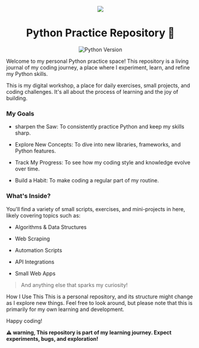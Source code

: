 <p align="center">
<img src="https://s3.dualstack.us-east-2.amazonaws.com/pythondotorg-assets/media/community/logos/python-logo-only.png">
</p>

<h1 align="center">Python Practice Repository 🐍</h1>

<p align="center">
<img src="https://img.shields.io/badge/python-3.13-blue.svg" alt="Python Version"/>
</p>
<p>Welcome to my personal Python practice space! This repository is a living journal of my coding journey, a place where I experiment, learn, and refine my Python skills.</p>

This is my digital workshop, a place for daily exercises, small projects, and coding challenges. It's all about the process of learning and the joy of building.

<h3>My Goals</h3>
<p>
  
- sharpen the Saw: To consistently practice Python and keep my skills sharp.
  
- Explore New Concepts: To dive into new libraries, frameworks, and Python features.
  
- Track My Progress: To see how my coding style and knowledge evolve over time.
  
- Build a Habit: To make coding a regular part of my routine.
</p>
<h3>What's Inside?</h3>
<p>You'll find a variety of small scripts, exercises, and mini-projects in here, likely covering topics such as:
</p>
<p>
  
- Algorithms & Data Structures

- Web Scraping

- Automation Scripts

- API Integrations

- Small Web Apps
  
</p>


>And anything else that sparks my curiosity!

How I Use This
This is a personal repository, and its structure might change as I explore new things. Feel free to look around, but please note that this is primarily for my own learning and development.

Happy coding!


**⚠ ️warning, This repository is part of my learning journey. Expect experiments, bugs, and exploration!**